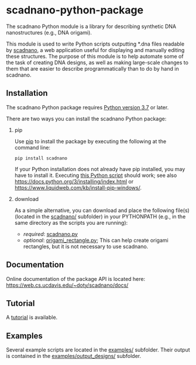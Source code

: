 # scadnano-python-package

The scadnano Python module is a library for describing synthetic DNA nanostructures (e.g., DNA origami).

This module is used to write Python scripts outputting *.dna files readable by [scadnano](https://web.cs.ucdavis.edu/~doty/scadnano/), a web application useful for displaying and manually editing these structures. The purpose of this module is to help automate some of the task of creating DNA designs, as well as making large-scale changes to them that are easier to describe programmatically than to do by hand in scadnano.

## Installation

The scadnano Python package requires [Python version 3.7](https://www.python.org/downloads/) or later. 

There are two ways you can install the scadnano Python package:


1. pip 

    Use [pip](https://pypi.org/project/pip/) to install the package by executing the following at the command line:
    ```console
    pip install scadnano
    ```

    If your Python installation does not already have pip installed, you may have to install it. 
    Executing [this Python script](https://bootstrap.pypa.io/get-pip.py) should work; 
    see also 
    https://docs.python.org/3/installing/index.html 
    or 
    https://www.liquidweb.com/kb/install-pip-windows/.

2. download

    As a simple alternative, you can download and place the following file(s) (located in the [scadnano/](https://github.com/UC-Davis-molecular-computing/scadnano-python-package/tree/master/scadnano) subfolder)
    in your PYTHONPATH (e.g., in the same directory as the scripts you are running):

    * *required*: [scadnano.py](https://github.com/UC-Davis-molecular-computing/scadnano-python-package/blob/master/scadnano/scadnano.py) 
    * *optional*: [origami_rectangle.py](https://github.com/UC-Davis-molecular-computing/scadnano-python-package/blob/master/scadnano/origami_rectangle.py); This can help create origami rectangles, but it is not necessary to use scadnano.

## Documentation

Online documentation of the package API is located here:
https://web.cs.ucdavis.edu/~doty/scadnano/docs/

## Tutorial

A [tutorial](tutorial.md) is available.

## Examples

Several example scripts are located in the 
[examples/](https://github.com/UC-Davis-molecular-computing/scadnano-python-package/tree/master/examples) subfolder. 
Their output is contained in the 
[examples/output_designs/](https://github.com/UC-Davis-molecular-computing/scadnano-python-package/tree/master/examples/output_designs) subfolder.
